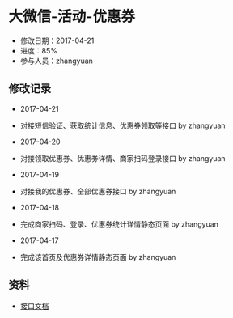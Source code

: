 # 大微信-活动-优惠券
- 修改日期：2017-04-21 
- 进度：85%  
- 参与人员：zhangyuan 

## 修改记录
- 2017-04-21
* 对接短信验证、获取统计信息、优惠券领取等接口 by zhangyuan

- 2017-04-20
* 对接领取优惠券、优惠券详情、商家扫码登录接口 by zhangyuan

- 2017-04-19
* 对接我的优惠券、全部优惠券接口 by zhangyuan

- 2017-04-18
* 完成商家扫码、登录、优惠券统计详情静态页面 by zhangyuan

- 2017-04-17
* 完成该首页及优惠券详情静态页面 by zhangyuan

## 资料
- [接口文档](http://www.doyoteam.com/chinapostwxyx/api/help.do)




